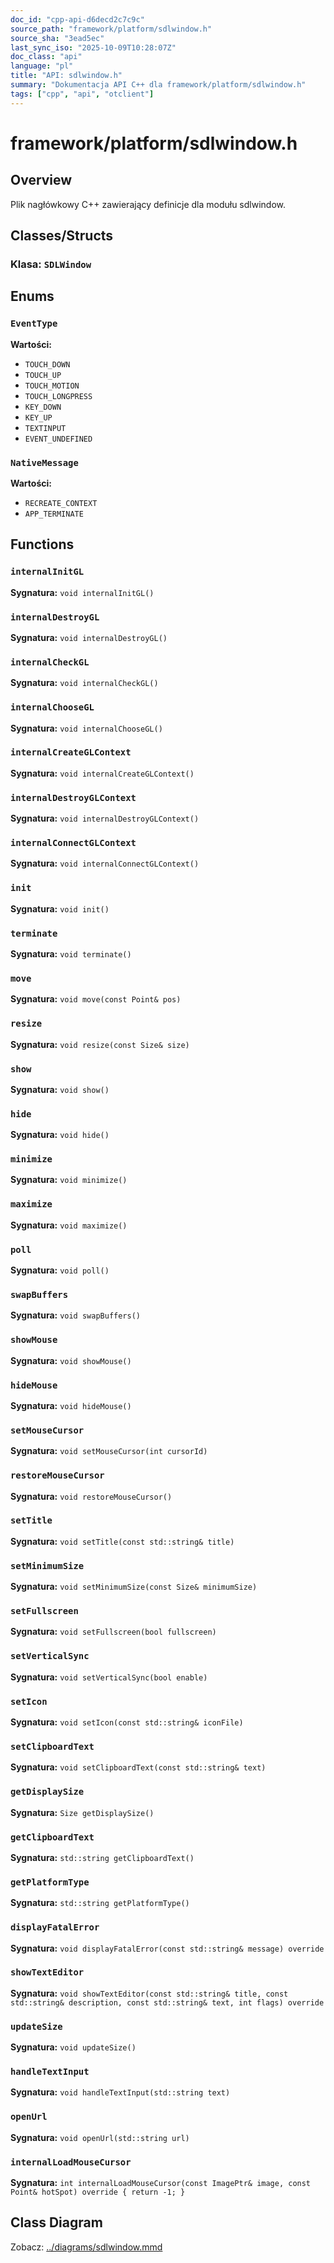 ```yaml
---
doc_id: "cpp-api-d6decd2c7c9c"
source_path: "framework/platform/sdlwindow.h"
source_sha: "3ead5ec"
last_sync_iso: "2025-10-09T10:28:07Z"
doc_class: "api"
language: "pl"
title: "API: sdlwindow.h"
summary: "Dokumentacja API C++ dla framework/platform/sdlwindow.h"
tags: ["cpp", "api", "otclient"]
---
```


# framework/platform/sdlwindow.h

## Overview

Plik nagłówkowy C++ zawierający definicje dla modułu sdlwindow.

## Classes/Structs

### Klasa: `SDLWindow`

## Enums

### `EventType`

**Wartości:**

- `TOUCH_DOWN`
- `TOUCH_UP`
- `TOUCH_MOTION`
- `TOUCH_LONGPRESS`
- `KEY_DOWN`
- `KEY_UP`
- `TEXTINPUT`
- `EVENT_UNDEFINED`

### `NativeMessage`

**Wartości:**

- `RECREATE_CONTEXT`
- `APP_TERMINATE`

## Functions

### `internalInitGL`

**Sygnatura:** `void internalInitGL()`

### `internalDestroyGL`

**Sygnatura:** `void internalDestroyGL()`

### `internalCheckGL`

**Sygnatura:** `void internalCheckGL()`

### `internalChooseGL`

**Sygnatura:** `void internalChooseGL()`

### `internalCreateGLContext`

**Sygnatura:** `void internalCreateGLContext()`

### `internalDestroyGLContext`

**Sygnatura:** `void internalDestroyGLContext()`

### `internalConnectGLContext`

**Sygnatura:** `void internalConnectGLContext()`

### `init`

**Sygnatura:** `void init()`

### `terminate`

**Sygnatura:** `void terminate()`

### `move`

**Sygnatura:** `void move(const Point& pos)`

### `resize`

**Sygnatura:** `void resize(const Size& size)`

### `show`

**Sygnatura:** `void show()`

### `hide`

**Sygnatura:** `void hide()`

### `minimize`

**Sygnatura:** `void minimize()`

### `maximize`

**Sygnatura:** `void maximize()`

### `poll`

**Sygnatura:** `void poll()`

### `swapBuffers`

**Sygnatura:** `void swapBuffers()`

### `showMouse`

**Sygnatura:** `void showMouse()`

### `hideMouse`

**Sygnatura:** `void hideMouse()`

### `setMouseCursor`

**Sygnatura:** `void setMouseCursor(int cursorId)`

### `restoreMouseCursor`

**Sygnatura:** `void restoreMouseCursor()`

### `setTitle`

**Sygnatura:** `void setTitle(const std::string& title)`

### `setMinimumSize`

**Sygnatura:** `void setMinimumSize(const Size& minimumSize)`

### `setFullscreen`

**Sygnatura:** `void setFullscreen(bool fullscreen)`

### `setVerticalSync`

**Sygnatura:** `void setVerticalSync(bool enable)`

### `setIcon`

**Sygnatura:** `void setIcon(const std::string& iconFile)`

### `setClipboardText`

**Sygnatura:** `void setClipboardText(const std::string& text)`

### `getDisplaySize`

**Sygnatura:** `Size getDisplaySize()`

### `getClipboardText`

**Sygnatura:** `std::string getClipboardText()`

### `getPlatformType`

**Sygnatura:** `std::string getPlatformType()`

### `displayFatalError`

**Sygnatura:** `void displayFatalError(const std::string& message) override`

### `showTextEditor`

**Sygnatura:** `void showTextEditor(const std::string& title, const std::string& description, const std::string& text, int flags) override`

### `updateSize`

**Sygnatura:** `void updateSize()`

### `handleTextInput`

**Sygnatura:** `void handleTextInput(std::string text)`

### `openUrl`

**Sygnatura:** `void openUrl(std::string url)`

### `internalLoadMouseCursor`

**Sygnatura:** `int internalLoadMouseCursor(const ImagePtr& image, const Point& hotSpot) override { return -1; }`

## Class Diagram

Zobacz: [../diagrams/sdlwindow.mmd](../diagrams/sdlwindow.mmd)
